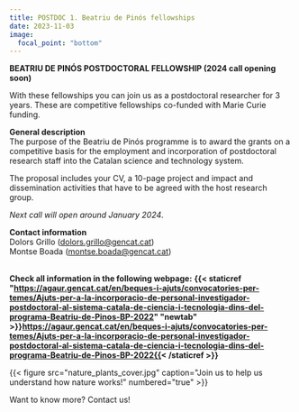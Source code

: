 ```yaml
---
title: POSTDOC 1. Beatriu de Pinós fellowships
date: 2023-11-03
image:
  focal_point: "bottom"
---
```


**BEATRIU DE PINÓS POSTDOCTORAL FELLOWSHIP (2024 call opening soon)**
<!--more-->

With these fellowships you can join us as a postdoctoral researcher for 3 years. These are competitive fellowships co-funded with Marie Curie funding. 

**General description**<br />
The purpose of the Beatriu de Pinós programme is to award the grants on a competitive basis for the employment and incorporation of postdoctoral research staff into the Catalan science and technology system.

The proposal includes your CV, a 10-page project and impact and dissemination activities that have to be agreed with the host research group.

*Next call will open around January 2024*. <br />


**Contact information**<br />
Dolors Grillo (dolors.grillo@gencat.cat) <br />
Montse Boada (montse.boada@gencat.cat)  <br />
<br />

**Check all information in the following webpage:**
**{{< staticref "https://agaur.gencat.cat/en/beques-i-ajuts/convocatories-per-temes/Ajuts-per-a-la-incorporacio-de-personal-investigador-postdoctoral-al-sistema-catala-de-ciencia-i-tecnologia-dins-del-programa-Beatriu-de-Pinos-BP-2022" "newtab" >}}https://agaur.gencat.cat/en/beques-i-ajuts/convocatories-per-temes/Ajuts-per-a-la-incorporacio-de-personal-investigador-postdoctoral-al-sistema-catala-de-ciencia-i-tecnologia-dins-del-programa-Beatriu-de-Pinos-BP-2022{{< /staticref >}}**


<!--more-->

{{< figure src="nature_plants_cover.jpg" caption="Join us to help us understand how nature works!" numbered="true" >}}

<!--more-->
Want to know more? Contact us!
